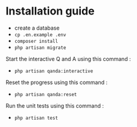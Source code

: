 # Installation guide

- create a database
- `cp .en.example .env`
- `composer install`
- `php artisan migrate`

Start the interactive Q and A using this command :

- `php artisan qanda:interactive`

Reset the progress using this command :

- `php artisan qanda:reset`

Run the unit tests using this command :

- `php artisan test`
